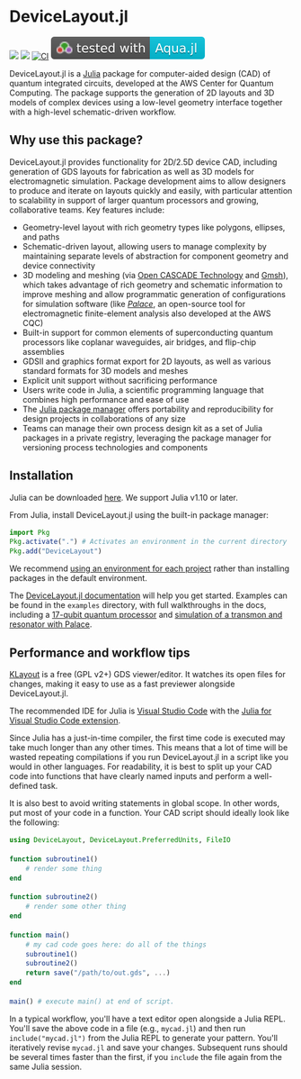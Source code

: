 # DeviceLayout.jl

[![](https://img.shields.io/badge/docs-stable-blue.svg)](https://aws-cqc.github.io/DeviceLayout.jl/stable)
[![](https://img.shields.io/badge/docs-dev-blue.svg)](https://aws-cqc.github.io/DeviceLayout.jl/dev)
[![CI](https://github.com/aws-cqc/DeviceLayout.jl/actions/workflows/CI.yml/badge.svg)](https://github.com/aws-cqc/DeviceLayout.jl/actions/workflows/CI.yml)
[![Aqua](https://raw.githubusercontent.com/JuliaTesting/Aqua.jl/master/badge.svg)](https://github.com/JuliaTesting/Aqua.jl)

DeviceLayout.jl is a [Julia](http://julialang.org) package for computer-aided design (CAD) of quantum integrated circuits, developed at the AWS Center for Quantum Computing. The package supports the generation of 2D layouts and 3D models of complex devices using a low-level geometry interface together with a high-level schematic-driven workflow.

## Why use this package?

DeviceLayout.jl provides functionality for 2D/2.5D device CAD, including generation of GDS layouts for fabrication as well as 3D models for electromagnetic simulation. Package development aims to allow designers to produce and iterate on layouts quickly and easily, with particular attention to scalability in support of larger quantum processors and growing, collaborative teams. Key features include:

  - Geometry-level layout with rich geometry types like polygons, ellipses, and paths
  - Schematic-driven layout, allowing users to manage complexity by maintaining separate levels of abstraction for component geometry and device connectivity
  - 3D modeling and meshing (via [Open CASCADE Technology](https://dev.opencascade.org/) and [Gmsh](https://gmsh.info/)), which takes advantage of rich geometry and schematic information to improve meshing and allow programmatic generation of configurations for simulation software (like [*Palace*](https://awslabs.github.io/palace/stable/), an open-source tool for electromagnetic finite-element analysis also developed at the AWS CQC)
  - Built-in support for common elements of superconducting quantum processors like coplanar waveguides, air bridges, and flip-chip assemblies
  - GDSII and graphics format export for 2D layouts, as well as various standard formats for 3D models and meshes
  - Explicit unit support without sacrificing performance
  - Users write code in Julia, a scientific programming language that combines high performance and ease of use
  - The [Julia package manager](https://pkgdocs.julialang.org/v1/) offers portability and reproducibility for design projects in collaborations of any size
  - Teams can manage their own process design kit as a set of Julia packages in a private registry, leveraging the package manager for versioning process technologies and components

## Installation

Julia can be downloaded [here](https://julialang.org/downloads/). We support Julia v1.10 or later.

From Julia, install DeviceLayout.jl using the built-in package manager:

```julia
import Pkg
Pkg.activate(".") # Activates an environment in the current directory
Pkg.add("DeviceLayout")
```

We recommend [using an environment for each project](https://julialang.github.io/Pkg.jl/v1/environments/) rather than installing packages in the default environment.

The [DeviceLayout.jl documentation](https://aws-cqc.github.io/DeviceLayout.jl/) will help you get started. Examples can be found in the `examples` directory, with full walkthroughs in the docs, including a [17-qubit quantum processor](https://aws-cqc.github.io/DeviceLayout.jl/dev/examples/qpu17/) and [simulation of a transmon and resonator with Palace](https://aws-cqc.github.io/DeviceLayout.jl/dev/examples/singletransmon/).

## Performance and workflow tips

[KLayout](https://www.klayout.de/) is a free (GPL v2+) GDS viewer/editor. It watches
its open files for changes, making it easy to use as a fast previewer alongside DeviceLayout.jl.

The recommended IDE for Julia is [Visual Studio Code](https://code.visualstudio.com/)
with the [Julia for Visual Studio Code extension](https://www.julia-vscode.org/).

Since Julia has a just-in-time compiler, the first time code is executed may take much
longer than any other times. This means that a lot of time will be wasted repeating
compilations if you run DeviceLayout.jl in a script like you would in other languages. For
readability, it is best to split up your CAD code into functions that have clearly named
inputs and perform a well-defined task.

It is also best to avoid writing statements in global scope. In other words, put most of
your code in a function. Your CAD script should ideally look like the following:

```julia
using DeviceLayout, DeviceLayout.PreferredUnits, FileIO

function subroutine1()
    # render some thing
end

function subroutine2()
    # render some other thing
end

function main()
    # my cad code goes here: do all of the things
    subroutine1()
    subroutine2()
    return save("/path/to/out.gds", ...)
end

main() # execute main() at end of script.
```

In a typical workflow, you'll have a text editor open alongside a Julia REPL. You'll save the above code in a file (e.g., `mycad.jl`) and then run `include("mycad.jl")` from the Julia REPL to generate your pattern.
You'll iteratively revise `mycad.jl` and save your changes.
Subsequent runs should be several times faster than the first, if you `include` the file again from the same Julia session.
